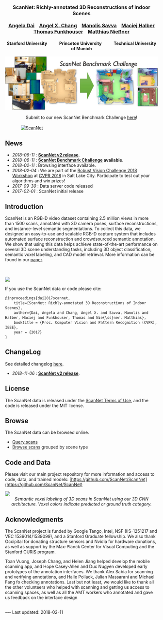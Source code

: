 [//]: # (# ScanNet: Richly-annotated 3D Reconstructions of Indoor Scenes)

<script>
  (function(i,s,o,g,r,a,m){i['GoogleAnalyticsObject']=r;i[r]=i[r]||function(){
  (i[r].q=i[r].q||[]).push(arguments)},i[r].l=1*new Date();a=s.createElement(o),
  m=s.getElementsByTagName(o)[0];a.async=1;a.src=g;m.parentNode.insertBefore(a,m)
  })(window,document,'script','https://www.google-analytics.com/analytics.js','ga');

  ga('create', 'G-W2G7SMP1QV', 'auto');
  ga('send', 'pageview');

</script>

<h3 align="center">
ScanNet: Richly-annotated 3D Reconstructions of Indoor Scenes<br><br>
<a href="http://cs.stanford.edu/~adai/publications.html">Angela&nbsp;Dai</a>&nbsp;&nbsp;&nbsp;&nbsp;<a href="https://angelxuanchang.github.io">Angel&nbsp;X.&nbsp;Chang</a>&nbsp;&nbsp;&nbsp;&nbsp;<a href="https://msavva.github.io">Manolis&nbsp;Savva</a>&nbsp;&nbsp;&nbsp;&nbsp;<a href="http://www.cs.princeton.edu/~mhalber/">Maciej&nbsp;Halber</a><br><a href="http://www.cs.princeton.edu/~funk/">Thomas&nbsp;Funkhouser</a>&nbsp;&nbsp;&nbsp;&nbsp;<a href="http://graphics.stanford.edu/~niessner/publications.html">Matthias&nbsp;Nie&szlig;ner</a>
</h3>

<h4 align="center">
 Stanford University&nbsp;&nbsp;&nbsp;&nbsp;&nbsp;&nbsp;&nbsp;&nbsp;&nbsp;&nbsp;&nbsp;&nbsp;Princeton University&nbsp;&nbsp;&nbsp;&nbsp;&nbsp;&nbsp;&nbsp;&nbsp;&nbsp;&nbsp;&nbsp;&nbsp;Technical University of Munich
</h4>

<a href="http://kaldir.vc.in.tum.de/scannet_benchmark"><center>
<img src="img/scannet_benchmark.jpg" /></center></a>
<center>Submit to our new ScanNet Benchmark Challenge <a href="http://kaldir.vc.in.tum.de/scannet_benchmark">here</a>!</center>

<br>
<a href="http://www.youtube.com/watch?v=Olx4OnoZWQQ">
<img src="img/vid.jpg" alt="ScanNet" style="width:400px; display: block; margin-left: auto; margin-right: auto;"/>
</a>

## News
- *2018-06-11* : **[ScanNet v2 release](changelog#scannet-v2-2018-06-11)**.
- *2018-06-11* : **[ScanNet Benchmark Challenge](http://kaldir.vc.in.tum.de/scannet_benchmark) available**.
- *2018-02-11* : Browsing interface available.
- *2018-02-04* : We are part of the [Robust Vision Challenge 2018 Workshop](http://www.robustvision.net/) at [CVPR 2018](http://cvpr2018.thecvf.com/) in Salt Lake City.  Participate to test out your algorithms and win prizes!
- *2017-09-30* : Data server code released
- *2017-02-01* : ScanNet initial release

[//]: # (<a href="http://www.robustvision.net"><center>)
[//]: # (<img src="http://www.robustvision.net/images/banner.png" /></center></a>)
[//]: # (<center>Submit to the Robust Vision Challenge <a href="http://dovahkiin.stanford.edu/adai/">here</a>!</center>)

## Introduction
ScanNet is an RGB-D video dataset containing 2.5 million views in more than 1500 scans, annotated with 3D camera poses, surface reconstructions, and instance-level semantic segmentations.
To collect this data, we designed an easy-to-use and scalable RGB-D capture system that includes automated surface reconstruction and crowdsourced semantic annotation.
We show that using this data helps achieve state-of-the-art performance on several 3D scene understanding tasks, including 3D object classification, semantic voxel labeling, and CAD model retrieval.
More information can be found in our <a href="https://arxiv.org/abs/1702.04405">paper</a>.

<br><br>
<a href="https://arxiv.org/abs/1702.04405">
<img src="img/annotations.png" style="width:640px; display: block; margin-left: auto; margin-right: auto;"/>
</a>

If you use the ScanNet data or code please cite:
```
@inproceedings{dai2017scannet,
    title={ScanNet: Richly-annotated 3D Reconstructions of Indoor Scenes},
    author={Dai, Angela and Chang, Angel X. and Savva, Manolis and Halber, Maciej and Funkhouser, Thomas and Nie{\ss}ner, Matthias},
    booktitle = {Proc. Computer Vision and Pattern Recognition (CVPR), IEEE},
    year = {2017}
}
```

## ChangeLog
See detailed changelog [here](changelog).
- *2018-11-06* : **[ScanNet v2 release](changelog#scannet-v2-2018-06-11)**.

## License
The ScanNet data is released under the [ScanNet Terms of Use](http://kaldir.vc.in.tum.de/scannet/ScanNet_TOS.pdf), and the code is released under the MIT license.

## Browse
The ScanNet data can be browsed online.
- [Query scans](http://kaldir.vc.in.tum.de/scannet_browse/scans/scannet/querier)
- [Browse scans](http://kaldir.vc.in.tum.de/scannet_browse/scans/scannet/grouped) grouped by scene type

## Code and Data
Please visit our main project repository for more information and access to code, data, and trained models: [https://github.com/ScanNet/ScanNet](https://github.com/ScanNet/ScanNet)

<a href="img/voxel-predictions.jpg">
<img src="img/voxel-predictions.jpg" style="width:640px; display: block; margin-left: auto; margin-right: auto;"/>
</a>
<center><i>Semantic voxel labeling of 3D scans in ScanNet using our 3D CNN architecture. Voxel colors indicate predicted or ground truth
category.</i></center>

## Acknowledgments
The ScanNet project is funded by Google Tango, Intel, NSF (IIS-1251217 and VEC 1539014/1539099), and a Stanford Graduate fellowship. We also thank Occipital for donating structure sensors and Nvidia for hardware donations, as well as support by the Max-Planck Center for Visual Computing and the Stanford CURIS program.

Toan Vuong, Joseph Chang, and Helen Jiang helped develop the mobile scanning app, and Hope Casey-Allen and Duc Nugyen developed early prototypes of the annotation interfaces.
We thank Alex Sabia for scanning and verifying annotations, and Halle Pollack, Julian Massarani and Michael Fang fo checking annotations.
Last but not least, we would like to thank all the other volunteers who helped with scanning and getting us access to scanning spaces, as well as all the AMT workers who annotated and gave us feedback on the interface design.

<br>
---
Last updated: 2018-02-11
